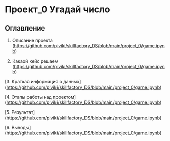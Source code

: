 # Проект_0 Угадай число

## Оглавление
1. Описание проекта (https://github.com/piviki/skillfactory_DS/blob/main/project_0/game.ipynb)

2. Какаой кейс решаем (https://github.com/piviki/skillfactory_DS/blob/main/project_0/game.ipynb)

[3. Краткая информация о данных] (https://github.com/piviki/skillfactory_DS/blob/main/project_0/game.ipynb)

[4. Этапы работы над проектом] (https://github.com/piviki/skillfactory_DS/blob/main/project_0/game.ipynb)

[5. Результат] (https://github.com/piviki/skillfactory_DS/blob/main/project_0/game.ipynb)

[6. Выводы] (https://github.com/piviki/skillfactory_DS/blob/main/project_0/game.ipynb)